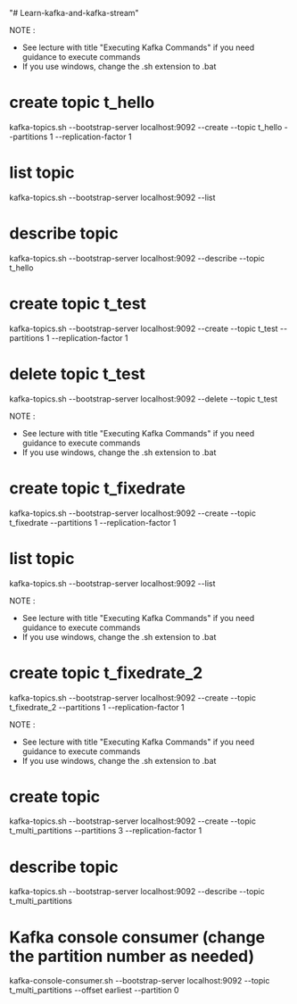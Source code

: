"# Learn-kafka-and-kafka-stream" 

NOTE : 
- See lecture with title "Executing Kafka Commands" if you need guidance to execute commands
- If you use windows, change the .sh extension to .bat

# create topic t_hello
kafka-topics.sh --bootstrap-server localhost:9092 --create --topic t_hello --partitions 1 --replication-factor 1

# list topic
kafka-topics.sh --bootstrap-server localhost:9092 --list

# describe topic
kafka-topics.sh --bootstrap-server localhost:9092 --describe --topic t_hello

# create topic t_test
kafka-topics.sh --bootstrap-server localhost:9092 --create --topic t_test --partitions 1 --replication-factor 1

# delete topic t_test
kafka-topics.sh --bootstrap-server localhost:9092 --delete --topic t_test

NOTE : 
- See lecture with title "Executing Kafka Commands" if you need guidance to execute commands
- If you use windows, change the .sh extension to .bat


# create topic t_fixedrate
kafka-topics.sh --bootstrap-server localhost:9092 --create --topic t_fixedrate --partitions 1 --replication-factor 1

# list topic
kafka-topics.sh --bootstrap-server localhost:9092 --list

NOTE : 
- See lecture with title "Executing Kafka Commands" if you need guidance to execute commands
- If you use windows, change the .sh extension to .bat

# create topic t_fixedrate_2
kafka-topics.sh --bootstrap-server localhost:9092 --create --topic t_fixedrate_2 --partitions 1 --replication-factor 1

NOTE : 
- See lecture with title "Executing Kafka Commands" if you need guidance to execute commands
- If you use windows, change the .sh extension to .bat


# create topic
kafka-topics.sh --bootstrap-server localhost:9092 --create --topic t_multi_partitions --partitions 3 --replication-factor 1

# describe topic
kafka-topics.sh --bootstrap-server localhost:9092 --describe --topic t_multi_partitions

# Kafka console consumer (change the partition number as needed)
kafka-console-consumer.sh --bootstrap-server localhost:9092 --topic t_multi_partitions --offset earliest --partition 0
